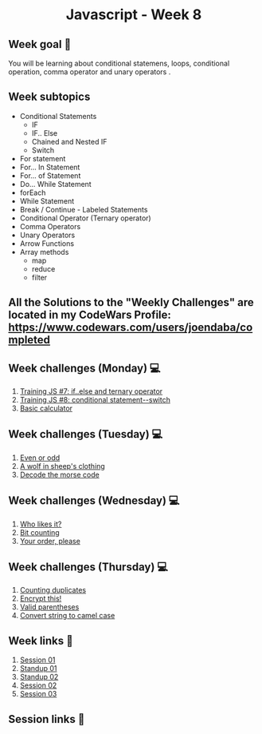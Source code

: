 <h1 align="center">Javascript - Week 8</h1>

## Week goal 🏁

<p>You will be learning about conditional statemens, loops, conditional operation, comma operator and unary operators .</p>

## Week subtopics

- Conditional Statements
  - IF
  - IF.. Else
  - Chained and Nested IF
  - Switch
- For statement
- For... In Statement
- For... of Statement
- Do... While Statement
- forEach
- While Statement
- Break / Continue - Labeled Statements
- Conditional Operator (Ternary operator)
- Comma Operators
- Unary Operators
- Arrow Functions
- Array methods
  - map
  - reduce
  - filter
  
  
## All the Solutions to the "Weekly Challenges" are located in my CodeWars Profile: https://www.codewars.com/users/joendaba/completed

## Week challenges (Monday) 💻

1. [Training JS #7: if..else and ternary operator](./challenges/e00/desc)
2. [Training JS #8: conditional statement--switch](./challenges/e01/desc)
3. [Basic calculator](./challenges/e02/desc)

## Week challenges (Tuesday) 💻

1. [Even or odd](./challenges/e03/desc)
2. [A wolf in sheep's clothing](./challenges/e04/desc)
3. [Decode the morse code](./challenges/e05/desc)

## Week challenges (Wednesday) 💻

1. [Who likes it?](./challenges/e06/desc)
2. [Bit counting](./challenges/e07/desc)
3. [Your order, please](./challenges/e08/desc)

## Week challenges (Thursday) 💻

1. [Counting duplicates](./challenges/e09/desc)
2. [Encrypt this!](./challenges/e10/desc)
3. [Valid parentheses](./challenges/e11/desc)
4. [Convert string to camel case](./challenges/e12/desc)

## Week links 🔗

1. [Session 01](https://github.com/corecodeio/FUND04-JS/blob/main/W08/01.js)
2. [Standup 01](https://github.com/corecodeio/FUND04-JS/blob/main/W08/01stdp.js)
3. [Standup 02](https://github.com/corecodeio/FUND04-JS/blob/main/W08/02stdp.js)
4. [Session 02](https://github.com/corecodeio/FUND04-JS/blob/main/W08/03.js)
5. [Session 03](https://github.com/corecodeio/FUND04-JS/blob/main/W08/04.js)

## Session links 🔗
